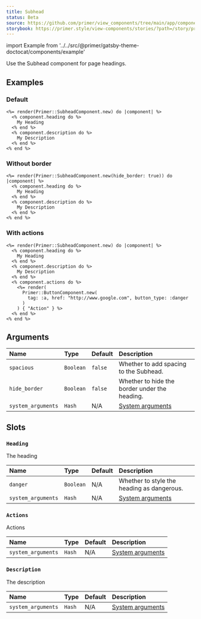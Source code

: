 ```yaml
---
title: Subhead
status: Beta
source: https://github.com/primer/view_components/tree/main/app/components/primer/subhead_component.rb
storybook: https://primer.style/view-components/stories/?path=/story/primer-subhead-component
---
```


import Example from '../../src/@primer/gatsby-theme-doctocat/components/example'

<!-- Warning: AUTO-GENERATED file, do not edit. Add code comments to your Ruby instead <3 -->

Use the Subhead component for page headings.

## Examples

### Default

<Example src="<div class='Subhead hx_Subhead--responsive '>  <div class='Subhead-heading '>    My Heading</div>    <div class='Subhead-description '>    My Description</div></div>" />

```erb
<%= render(Primer::SubheadComponent.new) do |component| %>
  <% component.heading do %>
    My Heading
  <% end %>
  <% component.description do %>
    My Description
  <% end %>
<% end %>
```

### Without border

<Example src="<div class='Subhead hx_Subhead--responsive border-bottom-0 mb-0'>  <div class='Subhead-heading '>    My Heading</div>    <div class='Subhead-description '>    My Description</div></div>" />

```erb
<%= render(Primer::SubheadComponent.new(hide_border: true)) do |component| %>
  <% component.heading do %>
    My Heading
  <% end %>
  <% component.description do %>
    My Description
  <% end %>
<% end %>
```

### With actions

<Example src="<div class='Subhead hx_Subhead--responsive '>  <div class='Subhead-heading '>    My Heading</div>  <div class='Subhead-actions '>    <a href='http://www.google.com' button_type='danger' role='button' class='btn '>Action</a></div>  <div class='Subhead-description '>    My Description</div></div>" />

```erb
<%= render(Primer::SubheadComponent.new) do |component| %>
  <% component.heading do %>
    My Heading
  <% end %>
  <% component.description do %>
    My Description
  <% end %>
  <% component.actions do %>
    <%= render(
      Primer::ButtonComponent.new(
        tag: :a, href: "http://www.google.com", button_type: :danger
      )
    ) { "Action" } %>
  <% end %>
<% end %>
```

## Arguments

| Name | Type | Default | Description |
| :- | :- | :- | :- |
| `spacious` | `Boolean` | `false` | Whether to add spacing to the Subhead. |
| `hide_border` | `Boolean` | `false` | Whether to hide the border under the heading. |
| `system_arguments` | `Hash` | N/A | [System arguments](/system-arguments) |

## Slots

### `Heading`

The heading

| Name | Type | Default | Description |
| :- | :- | :- | :- |
| `danger` | `Boolean` | N/A | Whether to style the heading as dangerous. |
| `system_arguments` | `Hash` | N/A | [System arguments](/system-arguments) |

### `Actions`

Actions

| Name | Type | Default | Description |
| :- | :- | :- | :- |
| `system_arguments` | `Hash` | N/A | [System arguments](/system-arguments) |

### `Description`

The description

| Name | Type | Default | Description |
| :- | :- | :- | :- |
| `system_arguments` | `Hash` | N/A | [System arguments](/system-arguments) |
